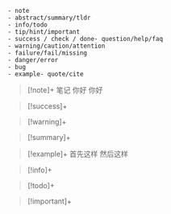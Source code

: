 
```
- note
- abstract/summary/tldr
- info/todo
- tip/hint/important
- success / check / done- question/help/faq
- warning/caution/attention
- failure/fail/missing
- danger/error
- bug
- example- quote/cite
```




> [!note]+ 笔记
> 你好 
> 你好 

> [!success]+ 

> [!warning]+ 


> [!summary]+ 

> [!example]+ 
> 首先这样
> 然后这样


> [!info]+ 

> [!todo]+ 

> [!important]+ 




